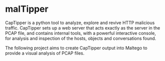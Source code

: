 # malTipper
CapTipper is a python tool to analyze, explore and revive HTTP malicious traffic.
CapTipper sets up a web server that acts exactly as the server in the PCAP file,
and contains internal tools, with a powerful interactive console, for analysis and inspection of the hosts, objects and conversations found.

The following project aims to create CapTipper output into Maltego to provide a visual analysis of PCAP files.

